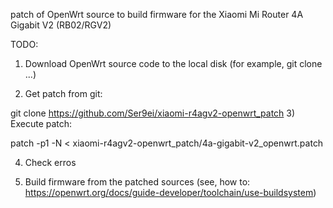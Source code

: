 patch of OpenWrt source to build firmware for the Xiaomi Mi Router 4A Gigabit V2 (RB02/RGV2)

TODO: 
1) Download OpenWrt source code to the local disk (for example, git clone ...)

2) Get patch from git:

git clone https://github.com/Ser9ei/xiaomi-r4agv2-openwrt_patch
3) Execute patch:

patch -p1 -N < xiaomi-r4agv2-openwrt_patch/4a-gigabit-v2_openwrt.patch

4) Check erros 

5) Build firmware from the patched sources (see, how to: https://openwrt.org/docs/guide-developer/toolchain/use-buildsystem)

